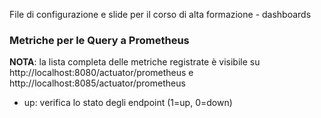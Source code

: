 File di configurazione e slide per il corso di alta formazione - dashboards

### Metriche per le Query a Prometheus

**NOTA**: la lista completa delle metriche registrate è visibile su http://localhost:8080/actuator/prometheus e http://localhost:8085/actuator/prometheus

* up: verifica lo stato degli endpoint (1=up, 0=down)
